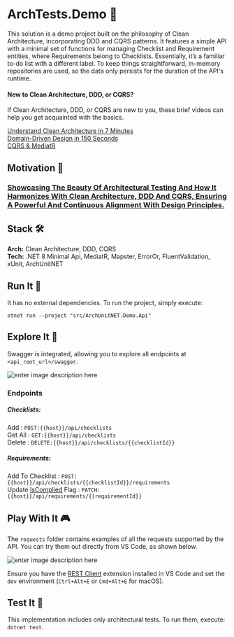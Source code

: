 
# ArchTests.Demo 🧱
This solution is a demo project built on the philosophy of Clean Architecture, incorporating DDD and CQRS patterns. It features a simple API with a minimal set of functions for managing Checklist and Requirement entities, where Requirements belong to Checklists. Essentially, it’s a familiar to-do list with a different label. To keep things straightforward, in-memory repositories are used, so the data only persists for the duration of the API's runtime.

#### New to Clean Architecture, DDD, or CQRS?

If Clean Architecture, DDD, or CQRS are new to you, these brief videos can help you get acquainted with the basics.

[Understand Clean Architecture in 7 Minutes](https://www.youtube.com/watch?v=1OLSE6tX71Y) <br/>
[Domain-Driven Design in 150 Seconds](https://www.youtube.com/watch?v=8Z5IAkWcnIw) <br/>
[CQRS & MediatR](https://www.youtube.com/watch?v=MwMVvLBSJa8&t=3s) <br/>

## Motivation 🎯

### <u>**Showcasing The Beauty Of Architectural Testing And How It Harmonizes With Clean Architecture, DDD And CQRS, Ensuring A Powerful And Continuous Alignment With Design Principles.**</u>

## Stack 🛠️

**Arch:** Clean Architecture, DDD, CQRS <br/>
**Tech:** .NET 8 Minimal Api, MediatR, Mapster, ErrorOr, FluentValidation, xUnit, ArchUnitNET


## Run It 🏃
It has no external dependencies. To run the project, simply execute:

`otnet run --project "src/ArchUnitNET.Demo.Api"`

## Explore It 🔎

Swagger is integrated, allowing you to explore all endpoints at `<api_root_url>/swagger`.

![enter image description here](https://i.postimg.cc/CM88d4t3/swagger-demo.png)

### Endpoints

##### Checklists:
Add : `POST:{{host}}/api/checklists`<br/>
Get All : `GET:{{host}}/api/checklists`<br/>
Delete : `DELETE:{{host}}/api/checklists/{{checklistId}}`<br/>
##### Requirements:
Add To Checklist : `POST:{{host}}/api/checklists/{{checklistId}}/requirements`<br/>
Update <u>IsComplied</u> Flag : `PATCH:{{host}}/api/requirements/{{requirementId}}`<br/>

## Play With It 🎮
The `requests` folder contains examples of all the requests supported by the API. You can try them out directly from VS Code, as shown below.

![enter image description here](https://i.postimg.cc/5NDVXDvd/2024-08-29-17-11-19.gif)

Ensure you have the [REST Client](https://marketplace.visualstudio.com/items?itemName=humao.rest-client) extension installed in VS Code and set the `dev` environment (`Ctrl+Alt+E`  or `Cmd+Alt+E` for macOS).

## Test It 🧪

This implementation includes only architectural tests. To run them, execute: `dotnet test`.
